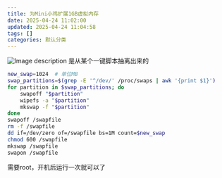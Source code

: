 ```yaml
---
title: 为Mini小鸡扩展1GB虚拟内存
date: 2025-04-24 11:02:00
updated: 2025-04-24 11:04:58
tags: []
categories: 默认分类
---
```


![Image description](https://s.rmimg.com/2025-04-24/1745484882-765922-2025-04-24-165309.png)
是从某个一键脚本抽离出来的
```sh
new_swap=1024  # 单位MB
swap_partitions=$(grep -E '^/dev/' /proc/swaps | awk '{print $1}')
for partition in $swap_partitions; do
    swapoff "$partition"
    wipefs -a "$partition"
    mkswap -f "$partition"
done
swapoff /swapfile
rm -f /swapfile
dd if=/dev/zero of=/swapfile bs=1M count=$new_swap
chmod 600 /swapfile
mkswap /swapfile
swapon /swapfile
```
需要root，开机后运行一次就可以了
